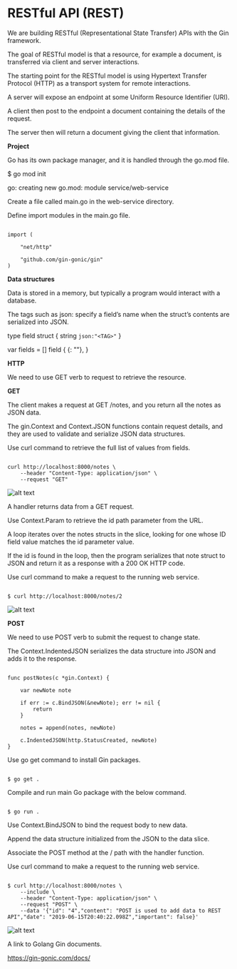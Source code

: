 # RESTful API (REST)

We are building RESTful (Representational State Transfer) APIs with the Gin framework.

The goal of RESTful model is that a resource, for example a document, is transferred via client and server interactions.

The starting point for the RESTful model is using Hypertext Transfer Protocol (HTTP) as a transport system for remote interactions.

A server will expose an endpoint at some Uniform Resource Identifier (URI).

A client then post to the endpoint a document containing the details of the request.

The server then will return a document giving the client that information.

**Project**

Go has its own package manager, and it is handled through the go.mod file.

$ go mod init <SERVICE>

go: creating new go.mod: module service/web-service

Create a file called main.go in the web-service directory. 

Define import modules in the main.go file.

```

import (

    "net/http"

    "github.com/gin-gonic/gin"
)

```

**Data structures**

Data is stored in a memory, but typically a program would interact with a database.

The tags such as json:<FIELD> specify a field’s name when the struct’s contents are serialized into JSON.

type field struct {
    <FIELD> string  `json:"<TAG>"`
}

var fields = [] field {
    {<FIELD>: "<CHARACTERS>"}, 
}

**HTTP**

We need to use GET verb to request to retrieve the resource.

**GET**

The client makes a request at GET /notes, and you return all the notes as JSON data.

The gin.Context and  Context.JSON functions contain request details, and they are used to validate and serialize JSON data structures.

Use curl command to retrieve the full list of values from fields.

```

curl http://localhost:8000/notes \
    --header "Content-Type: application/json" \
    --request "GET"

```
![alt text](https://github.com/jylhakos/InternetOfThings/blob/main/HTTP_GET.png?raw=true)

A handler returns data from a GET request.

Use Context.Param to retrieve the id path parameter from the URL.

A loop iterates over the notes structs in the slice, looking for one whose ID field value matches the id parameter value.

If the id is found in the loop, then the program serializes that note struct to JSON and return it as a response with a 200 OK HTTP code.

Use curl command to make a request to the running web service.

```

$ curl http://localhost:8000/notes/2

```
![alt text](https://github.com/jylhakos/InternetOfThings/blob/main/HTTP_GET_ID.png?raw=true)

**POST**

We need to use POST verb to submit the request to change state.

The Context.IndentedJSON serializes the data structure into JSON and adds it to the response.

```

func postNotes(c *gin.Context) {

    var newNote note

    if err := c.BindJSON(&newNote); err != nil {
        return
    }

    notes = append(notes, newNote)

    c.IndentedJSON(http.StatusCreated, newNote)
}

```
Use go get command to install Gin packages.

```

$ go get .

```
Compile and run main Go package with the below command.

```

$ go run .

```

Use Context.BindJSON to bind the request body to new data.

Append the data structure initialized from the JSON to the data slice.

Associate the POST method at the /<RESOURCE> path with the handler function.

Use curl command to make a request to the running web service.

```

$ curl http://localhost:8000/notes \
    --include \
    --header "Content-Type: application/json" \
    --request "POST" \
    --data '{"id": "4","content": "POST is used to add data to REST API","date": "2019-06-15T20:40:22.098Z","important": false}'

```
![alt text](https://github.com/jylhakos/InternetOfThings/blob/main/HTTP_POST.png?raw=true)

A link to Golang Gin documents.

https://gin-gonic.com/docs/




















